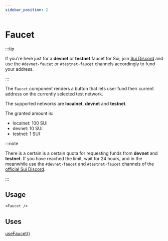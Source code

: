 ```yaml
---
sidebar_position: 2
---
```


# Faucet

:::tip

If you're here just for a **devnet** or **testnet** faucet for Sui, join [Sui Discord](https://discord.gg/sui) and use the `#devnet-faucet` or `#testnet-faucet` channels accordingly to fund your address.

:::

The `Faucet` component renders a button that lets user fund their current address on the currently selected test network.

The supported networks are **localnet**, **devnet** and **testnet**.

The granted amount is:
- localnet: 100 SUI
- devnet: 10 SUI
- testnet: 1 SUI

:::note

There is a certain is a certain quota for requesting funds from **devnet** and **testnet**. 
If you have reached the limit, wait for 24 hours, and in the meanwhile use the `#devnet-faucet` and `#testnet-faucet` channels of the [official Sui Discord](https://discord.gg/sui).

:::

## Usage

```tsx title="MyComponent.tsx"
<Faucet />
```

## Uses

[useFaucet()](../hooks/useFaucet.md)
